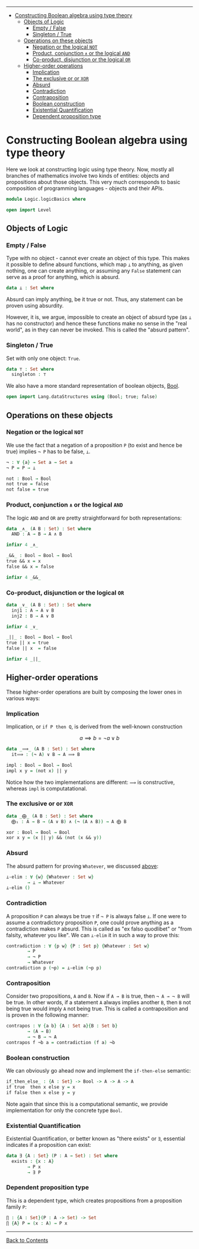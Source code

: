 <!-- START doctoc generated TOC please keep comment here to allow auto update -->
<!-- DON'T EDIT THIS SECTION, INSTEAD RE-RUN doctoc TO UPDATE -->
****

- [Constructing Boolean algebra using type theory](#constructing-boolean-algebra-using-type-theory)
  - [Objects of Logic](#objects-of-logic)
    - [Empty / False](#empty--false)
    - [Singleton / True](#singleton--true)
  - [Operations on these objects](#operations-on-these-objects)
    - [Negation or the logical `NOT`](#negation-or-the-logical-not)
    - [Product, conjunction `∧` or the logical `AND`](#product-conjunction-%E2%88%A7-or-the-logical-and)
    - [Co-product, disjunction or the logical `OR`](#co-product-disjunction-or-the-logical-or)
  - [Higher-order operations](#higher-order-operations)
    - [Implication](#implication)
    - [The exclusive or or `XOR`](#the-exclusive-or-or-xor)
    - [Absurd](#absurd)
    - [Contradiction](#contradiction)
    - [Contraposition](#contraposition)
    - [Boolean construction](#boolean-construction)
    - [Existential Quantification](#existential-quantification)
    - [Dependent proposition type](#dependent-proposition-type)

<!-- END doctoc generated TOC please keep comment here to allow auto update -->


# Constructing Boolean algebra using type theory

Here we look at constructing logic using type theory. Now, mostly all branches of mathematics involve two kinds of entities: objects and propositions about those objects. This very much corresponds to basic composition of programming languages - objects and their APIs.

```agda
module Logic.logicBasics where

open import Level
```

## Objects of Logic

### Empty / False

Type with no object - cannot ever create an object of this type. This makes it possible to define absurd functions, which map `⟂` to anything, as given nothing, one can create anything, or assuming any `False` statement can serve as a proof for anything, which is absurd.

```agda
data ⟂ : Set where
```

Absurd can imply anything, be it true or not. Thus, any statement can be proven using absurdity.

However, it is, we argue, impossible to create an object of absurd type (as `⟂` has no constructor) and hence these functions make no sense in the "real world", as in they can never be invoked. This is called the "absurd pattern".


### Singleton / True

Set with only one object: `True`.

```agda
data ⊤ : Set where
  singleton : ⊤
```

We also have a more standard representation of boolean objects, [Bool](./Types.dataStructures.html#boolean-type).

```agda
open import Lang.dataStructures using (Bool; true; false)
```

## Operations on these objects

### Negation or the logical `NOT`

We use the fact that a negation of a proposition `P` (to exist and hence be true) implies `¬ P` has to be false, `⟂`.

```agda
¬ : ∀ {a} → Set a → Set a
¬ P = P → ⟂
```

```agda
not : Bool → Bool
not true = false
not false = true
```

### Product, conjunction `∧` or the logical `AND`

The logic `AND` and `OR` are pretty straightforward for both representations:

```agda
data _∧_ (A B : Set) : Set where
  AND : A → B → A ∧ B

infixr 4 _∧_
```

```agda
_&&_ : Bool → Bool → Bool
true && x = x
false && x = false

infixr 4 _&&_
```

### Co-product, disjunction or the logical `OR`

```agda
data _∨_ (A B : Set) : Set where
  inj1 : A → A ∨ B
  inj2 : B → A ∨ B

infixr 4 _∨_
```

```agda
_||_ : Bool → Bool → Bool
true || x = true
false || x  = false

infixr 4 _||_
```

## Higher-order operations

These higher-order operations are built by composing the lower ones in various ways:

### Implication

Implication, or `if P then Q`, is derived from the well-known construction

$$
a ⟹ b = ¬ a ∨ b
$$

```agda
data _⟹_ (A B : Set) : Set where
  it⟹ : (¬ A) ∨ B → A ⟹ B
```

```agda
impl : Bool → Bool → Bool
impl x y = (not x) || y
```

Notice how the two implementations are different: `⟹` is constructive, whereas `impl` is computatational.

### The exclusive or or `XOR`

```agda
data _⨁_ (A B : Set) : Set where
  ⨁₁ : A → B → (A ∨ B) ∧ (¬ (A ∧ B)) → A ⨁ B
```

```agda
xor : Bool → Bool → Bool
xor x y = (x || y) && (not (x && y))
```

### Absurd

The absurd pattern for proving `Whatever`, we discussed [above](#empty--false):

```agda
⟂-elim : ∀ {w} {Whatever : Set w}
        → ⟂ → Whatever
⟂-elim ()
```

### Contradiction

A proposition `P` can always be true `⊤` if `¬ P` is always false `⟂`. If one were to assume a contradictory proposition `P`, one could prove anything as a contradiction makes `P` absurd. This is called as "ex falso quodlibet" or "from falsity, whatever you like". We can `⟂-elim` it in such a way to prove this:

```agda
contradiction : ∀ {p w} {P : Set p} {Whatever : Set w}
        → P
        → ¬ P
        → Whatever
contradiction p (¬p) = ⟂-elim (¬p p)
```

### Contraposition

Consider two propositions, `A` and `B`. Now if `A → B` is true, then `¬ A → ¬ B` will be true. In other words, if a statement `A` always implies another `B`, then `B` not being true would imply `A` not being true. This is called a contraposition and is proven in the following manner:

```agda
contrapos : ∀ {a b} {A : Set a}{B : Set b}
        → (A → B)
        → ¬ B → ¬ A
contrapos f ¬b a = contradiction (f a) ¬b
```

### Boolean construction

We can obviously go ahead now and implement the `if-then-else` semantic:

```agda
if_then_else_ : {A : Set} -> Bool -> A -> A -> A
if true  then x else y = x
if false then x else y = y
```

Note again that since this is a computational semantic, we provide implementation for only the concrete type `Bool`.

### Existential Quantification

Existential Quantification, or better known as "there exists" or `∃`, essential indicates if a proposition can exist:

```agda
data ∃ {A : Set} (P : A → Set) : Set where
  exists : {x : A}
        → P x
        → ∃ P
```

### Dependent proposition type

This is a dependent type, which creates propositions from a proposition family `P`:

```agda
∏ : {A : Set}(P : A -> Set) -> Set
∏ {A} P = (x : A) → P x
```

****
[Back to Contents](./contents.html)

